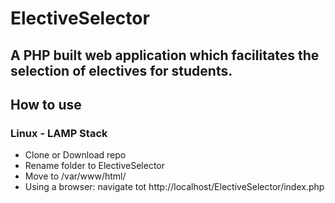 # ElectiveSelector

## A PHP built web application which facilitates the selection of electives for students.

## How to use

### Linux - LAMP Stack

- Clone or Download repo
- Rename folder to ElectiveSelector
- Move to /var/www/html/
- Using a browser: navigate tot http://localhost/ElectiveSelector/index.php
